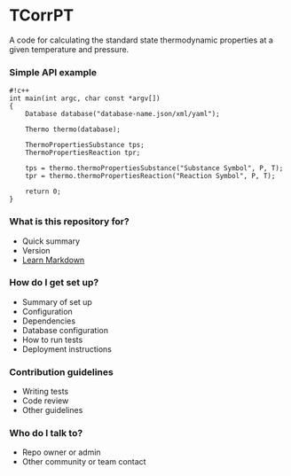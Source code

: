 # TCorrPT #

A code for calculating the standard state thermodynamic properties at a given temperature and pressure.

### Simple API example ###

```
#!c++
int main(int argc, char const *argv[])
{
    Database database("database-name.json/xml/yaml");

    Thermo thermo(database);

    ThermoPropertiesSubstance tps;
    ThermoPropertiesReaction tpr;

    tps = thermo.thermoPropertiesSubstance("Substance Symbol", P, T);
    tpr = thermo.thermoPropertiesReaction("Reaction Symbol", P, T);

    return 0;
}
```

### What is this repository for? ###

* Quick summary
* Version
* [Learn Markdown](https://bitbucket.org/tutorials/markdowndemo)

### How do I get set up? ###

* Summary of set up
* Configuration
* Dependencies
* Database configuration
* How to run tests
* Deployment instructions

### Contribution guidelines ###

* Writing tests
* Code review
* Other guidelines

### Who do I talk to? ###

* Repo owner or admin
* Other community or team contact